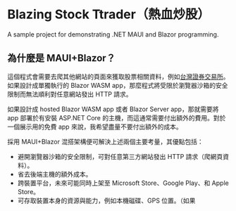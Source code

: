 # Blazing Stock Ttrader（熱血炒股）

A sample project for demonstrating .NET MAUI and Blazor programming. 

## 為什麼是 MAUI+Blazor？

這個程式會需要去爬其他網站的頁面來獲取股票相關資料，例如[台灣證券交易所](https://www.twse.com.tw/)。如果設計成單獨執行的 Blazor WASM app，那麼程式將受限於瀏覽器沙箱的安全限制而無法順利對任意網站發出 HTTP 請求。

如果設計成 hosted Blazor WASM app 或者 Blazor Server app，那就需要將 app 部署於有安裝 ASP.NET Core 的主機，而這通常需要付出額外的費用。對於一個展示用的免費 app 來說，我希望盡量不要付出額外的成本。

採用 MAUI+Blazor 混搭架構便可解決上述兩個主要考量，其優點包括：

- 避開瀏覽器沙箱的安全限制，可對任意第三方網站發出 HTTP 請求（爬網頁資料）。
- 省去後端主機的額外成本。
- 跨裝置平台，未來可能同時上架至 Microsoft Store、Google Play、和 Apple Store。
- 可存取裝置本身的資源與能力，例如本機磁碟、GPS 位置。（如果

